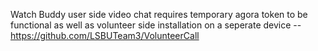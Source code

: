 Watch Buddy user side video chat
requires temporary agora token to be functional
as well as volunteer side installation on a seperate device -- https://github.com/LSBUTeam3/VolunteerCall
